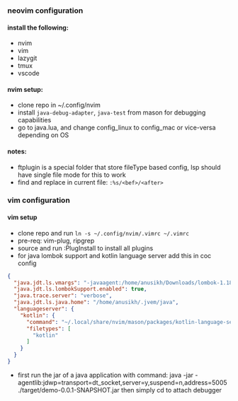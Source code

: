 ### neovim configuration

#### install the following:
- nvim
- vim
- lazygit
- tmux
- vscode

#### nvim setup:
- clone repo in ~/.config/nvim
- install `java-debug-adapter`, `java-test` from mason for debugging capabilities
- go to java.lua, and change config_linux to config_mac or vice-versa depending on OS

#### notes:
- ftplugin is a special folder that store fileType based config, lsp should have single file mode for this to work
- find and replace in current file: `:%s/<bef>/<after>`

### vim configuration

#### vim setup
- clone repo and run `ln -s ~/.config/nvim/.vimrc ~/.vimrc`
- pre-req: vim-plug, ripgrep
- source and run :PlugInstall to install all plugins
- for java lombok support and kotlin language server add this in coc config

```json
{
  "java.jdt.ls.vmargs": "-javaagent:/home/anusikh/Downloads/lombok-1.18.34.jar",
  "java.jdt.ls.lombokSupport.enabled": true,
  "java.trace.server": "verbose",
  "java.jdt.ls.java.home": "/home/anusikh/.jvem/java",
  "languageserver": {
    "kotlin": {
      "command": "~/.local/share/nvim/mason/packages/kotlin-language-server/server/bin/kotlin-language-server",
      "filetypes": [
        "kotlin"
      ]
    }
  }
}
```

- first run the jar of a java application with command: java -jar -agentlib:jdwp=transport=dt_socket,server=y,suspend=n,address=5005 ./target/demo-0.0.1-SNAPSHOT.jar
then simply cd to attach debugger

